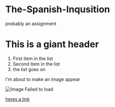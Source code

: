 # The-Spanish-Inqusition
probably an assignment
# This is a giant header
1. First item in the list
2. Second item in the list
3. the list goes on

I'm about to make an image appear

![Image Failed to load](https://www.google.com/imgres?imgurl=https%3A%2F%2Fwww.pcgamesn.com%2Fwp-content%2Fuploads%2Flegacy%2Fkled.jpg&imgrefurl=https%3A%2F%2Fwww.pcgamesn.com%2Fleague-of-legends%2Fkled-league-of-legends&tbnid=Rx0FavsQHyWnQM&vet=12ahUKEwjbvPPy1pr0AhVFOq0KHXUYDkcQMygAegUIARCgAQ..i&docid=8a7wrt6ieHym3M&w=594&h=334&q=skaarl&safe=active&ved=2ahUKEwjbvPPy1pr0AhVFOq0KHXUYDkcQMygAegUIARCgAQ)

[heres a link](https://www.google.com/search?q=eden+prairie+schools&rlz=1C5GCEM_enUS927US927&oq=eden+prairie+schools&aqs=chrome..69i57j46i175i199i512j0i512l3j69i61l3.5098j0j7&sourceid=chrome&ie=UTF-8&safe=active&ssui=on)
